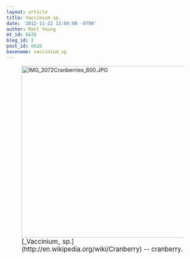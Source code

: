 ```yaml
---
layout: article
title: Vaccinium sp.
date: '2012-11-22 12:00:00 -0700'
author: Matt Young
mt_id: 6626
blog_id: 2
post_id: 6626
basename: vaccinium_sp
---
```

<figure>
<img src="/PT/uploads/2012/IMG_3072Cranberries_600.JPG" alt="IMG_3072Cranberries_600.JPG" width="600" height="450" />
<figcaption markdown="span">
<big>[_Vaccinium_ sp.](http://en.wikipedia.org/wiki/Cranberry) -- cranberry.</big>

</figcaption>
</figure>
